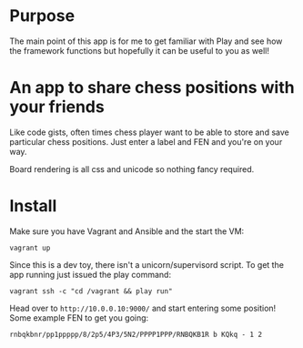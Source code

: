Purpose
=================================================

The main point of this app is for me to get familiar with
Play and see how the framework functions but hopefully it
can be useful to you as well!

An app to share chess positions with your friends
=================================================

Like code gists, often times chess player want to be able
to store and save particular chess positions. Just enter a label
and FEN and you're on your way.

Board rendering is all css and unicode so nothing fancy required.

Install
=================================================

Make sure you have Vagrant and Ansible and the start the VM:

```
vagrant up
```

Since this is a dev toy, there isn't a unicorn/supervisord
script. To get the app running just issued the play command:

```
vagrant ssh -c "cd /vagrant && play run"
```

Head over to `http://10.0.0.10:9000/` and start entering some
position! Some example FEN to get you going:

```
rnbqkbnr/pp1ppppp/8/2p5/4P3/5N2/PPPP1PPP/RNBQKB1R b KQkq - 1 2
```
